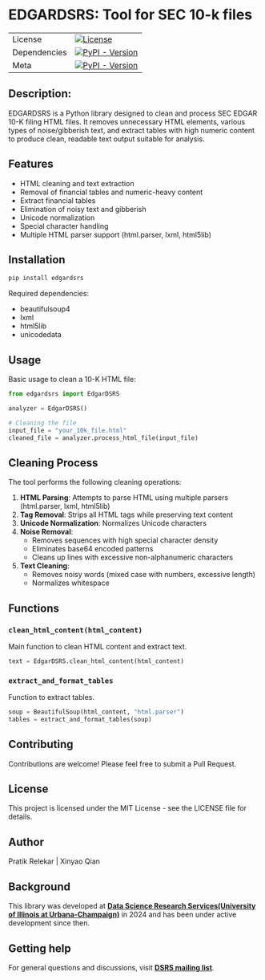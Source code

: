 # EDGARDSRS: Tool for SEC 10-k files
| | |
| --- | --- |
| License | [![License](https://img.shields.io/badge/LICENSE-blue)](https://github.com/pratikrelekar/Edgartool/blob/main/LICENSE) |
| Dependencies | [![PyPI - Version](https://img.shields.io/pypi/v/beautifulsoup4?label=beautifulsoup4)](https://pypi.org/project/beautifulsoup4/)
| Meta | [![PyPI - Version](https://img.shields.io/pypi/v/edgardsrs?label=edgardsrs)](https://pypi.org/project/edgardsrs/)

## Description:

EDGARDSRS is a Python library designed to clean and process SEC EDGAR 10-K filing HTML files. It removes unnecessary HTML elements, various types of noise/gibberish text, and extract tables with high numeric content to produce clean, readable text output suitable for analysis.

## Features

- HTML cleaning and text extraction
- Removal of financial tables and numeric-heavy content
- Extract financial tables 
- Elimination of noisy text and gibberish
- Unicode normalization
- Special character handling
- Multiple HTML parser support (html.parser, lxml, html5lib)

## Installation

```bash
pip install edgardsrs
```

Required dependencies:
- beautifulsoup4
- lxml
- html5lib
- unicodedata

## Usage

Basic usage to clean a 10-K HTML file:

```python
from edgardsrs import EdgarDSRS

analyzer = EdgarDSRS()

# Cleaning the file
input_file = "your_10k_file.html"
cleaned_file = analyzer.process_html_file(input_file)
```

## Cleaning Process

The tool performs the following cleaning operations:

1. **HTML Parsing**: Attempts to parse HTML using multiple parsers (html.parser, lxml, html5lib)
2. **Tag Removal**: Strips all HTML tags while preserving text content
3. **Unicode Normalization**: Normalizes Unicode characters
4. **Noise Removal**:
   - Removes sequences with high special character density
   - Eliminates base64 encoded patterns
   - Cleans up lines with excessive non-alphanumeric characters
5. **Text Cleaning**:
   - Removes noisy words (mixed case with numbers, excessive length)
   - Normalizes whitespace

## Functions

### `clean_html_content(html_content)`
Main function to clean HTML content and extract text.

```python
text = EdgarDSRS.clean_html_content(html_content)
```

### `extract_and_format_tables`
Function to extract tables.

```python
soup = BeautifulSoup(html_content, "html.parser")
tables = extract_and_format_tables(soup)
```

## Contributing

Contributions are welcome! Please feel free to submit a Pull Request.

## License

This project is licensed under the MIT License - see the LICENSE file for details.

## Author

Pratik Relekar | Xinyao Qian

## Background

This library was developed at [**Data Science Research Services(University of Illinois at Urbana-Champaign)**](https://dsrs.illinois.edu) in 2024 and has been under active development since then.

## Getting help

For general questions and discussions, visit [**DSRS mailing list**](https://dsrs.illinois.edu/about/faq).
